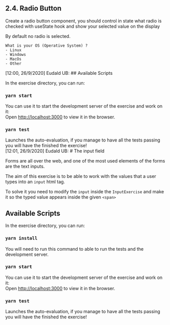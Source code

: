 ## 2.4. Radio Button

Create a radio button component, you should control in state what radio is checked with useState hook and show your selected value on the display

By default no radio is selected.

```
What is your OS (Operative System) ?
- Linux
- Windows
- MacOs
- Other
```

[12:00, 26/9/2020] Eudald UB: ## Available Scripts

In the exercise directory, you can run:

### `yarn start`

You can use it to start the development server of the exercise and work on it:<br />
Open [http://localhost:3000](http://localhost:3000) to view it in the browser.


### `yarn test`

Launches the auto-evaluation, if you manage to have all the tests passing you will have the finished the exercise!<br />
[12:01, 26/9/2020] Eudald UB: # The input field

Forms are all over the web, and one of the most used elements of the forms are the text inputs. 

The aim of this exercise is to be able to work with the values that a user types into an `input` html tag.

To solve it you need to modify the `input` inside the  `InputExercise` and make it so the typed value appears inside the given `<span>`

## Available Scripts

In the exercise directory, you can run:

### `yarn install`
You will need to run this command to able to run the tests and the development server.

### `yarn start`

You can use it to start the development server of the exercise and work on it:<br />
Open [http://localhost:3000](http://localhost:3000) to view it in the browser.


### `yarn test`

Launches the auto-evaluation, if you manage to have all the tests passing you will have the finished the exercise!<br />